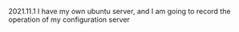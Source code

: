 2021.11.1 I have my own ubuntu server, and I am going to record the operation of my configuration server
